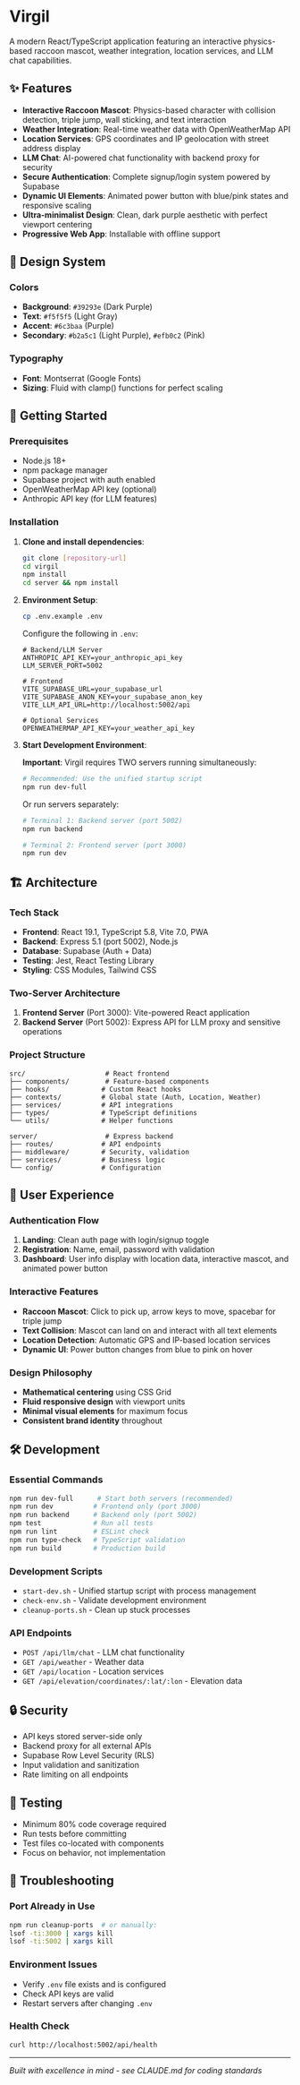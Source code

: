 # Virgil

A modern React/TypeScript application featuring an interactive physics-based raccoon mascot, weather integration, location services, and LLM chat capabilities.

## ✨ Features

- **Interactive Raccoon Mascot**: Physics-based character with collision detection, triple jump, wall sticking, and text interaction
- **Weather Integration**: Real-time weather data with OpenWeatherMap API
- **Location Services**: GPS coordinates and IP geolocation with street address display
- **LLM Chat**: AI-powered chat functionality with backend proxy for security
- **Secure Authentication**: Complete signup/login system powered by Supabase
- **Dynamic UI Elements**: Animated power button with blue/pink states and responsive scaling
- **Ultra-minimalist Design**: Clean, dark purple aesthetic with perfect viewport centering
- **Progressive Web App**: Installable with offline support

## 🎨 Design System

### Colors
- **Background**: `#39293e` (Dark Purple)
- **Text**: `#f5f5f5` (Light Gray)
- **Accent**: `#6c3baa` (Purple)
- **Secondary**: `#b2a5c1` (Light Purple), `#efb0c2` (Pink)

### Typography
- **Font**: Montserrat (Google Fonts)
- **Sizing**: Fluid with clamp() functions for perfect scaling

## 🚀 Getting Started

### Prerequisites
- Node.js 18+
- npm package manager
- Supabase project with auth enabled
- OpenWeatherMap API key (optional)
- Anthropic API key (for LLM features)

### Installation

1. **Clone and install dependencies**:
   ```bash
   git clone [repository-url]
   cd virgil
   npm install
   cd server && npm install
   ```

2. **Environment Setup**:
   ```bash
   cp .env.example .env
   ```
   
   Configure the following in `.env`:
   ```env
   # Backend/LLM Server
   ANTHROPIC_API_KEY=your_anthropic_api_key
   LLM_SERVER_PORT=5002
   
   # Frontend
   VITE_SUPABASE_URL=your_supabase_url
   VITE_SUPABASE_ANON_KEY=your_supabase_anon_key
   VITE_LLM_API_URL=http://localhost:5002/api
   
   # Optional Services
   OPENWEATHERMAP_API_KEY=your_weather_api_key
   ```

3. **Start Development Environment**:
   
   **Important**: Virgil requires TWO servers running simultaneously:
   
   ```bash
   # Recommended: Use the unified startup script
   npm run dev-full
   ```
   
   Or run servers separately:
   ```bash
   # Terminal 1: Backend server (port 5002)
   npm run backend
   
   # Terminal 2: Frontend server (port 3000)
   npm run dev
   ```

## 🏗️ Architecture

### Tech Stack
- **Frontend**: React 19.1, TypeScript 5.8, Vite 7.0, PWA
- **Backend**: Express 5.1 (port 5002), Node.js
- **Database**: Supabase (Auth + Data)
- **Testing**: Jest, React Testing Library
- **Styling**: CSS Modules, Tailwind CSS

### Two-Server Architecture
1. **Frontend Server** (Port 3000): Vite-powered React application
2. **Backend Server** (Port 5002): Express API for LLM proxy and sensitive operations

### Project Structure
```
src/                    # React frontend
├── components/         # Feature-based components
├── hooks/             # Custom React hooks
├── contexts/          # Global state (Auth, Location, Weather)
├── services/          # API integrations
├── types/             # TypeScript definitions
└── utils/             # Helper functions

server/                 # Express backend
├── routes/            # API endpoints
├── middleware/        # Security, validation
├── services/          # Business logic
└── config/            # Configuration
```

## 🎯 User Experience

### Authentication Flow
1. **Landing**: Clean auth page with login/signup toggle
2. **Registration**: Name, email, password with validation
3. **Dashboard**: User info display with location data, interactive mascot, and animated power button

### Interactive Features
- **Raccoon Mascot**: Click to pick up, arrow keys to move, spacebar for triple jump
- **Text Collision**: Mascot can land on and interact with all text elements
- **Location Detection**: Automatic GPS and IP-based location services
- **Dynamic UI**: Power button changes from blue to pink on hover

### Design Philosophy
- **Mathematical centering** using CSS Grid
- **Fluid responsive design** with viewport units
- **Minimal visual elements** for maximum focus
- **Consistent brand identity** throughout

## 🛠️ Development

### Essential Commands
```bash
npm run dev-full      # Start both servers (recommended)
npm run dev          # Frontend only (port 3000)
npm run backend      # Backend only (port 5002)
npm test             # Run all tests
npm run lint         # ESLint check
npm run type-check   # TypeScript validation
npm run build        # Production build
```

### Development Scripts
- `start-dev.sh` - Unified startup script with process management
- `check-env.sh` - Validate development environment
- `cleanup-ports.sh` - Clean up stuck processes

### API Endpoints
- `POST /api/llm/chat` - LLM chat functionality
- `GET /api/weather` - Weather data
- `GET /api/location` - Location services
- `GET /api/elevation/coordinates/:lat/:lon` - Elevation data

## 🔒 Security

- API keys stored server-side only
- Backend proxy for all external APIs
- Supabase Row Level Security (RLS)
- Input validation and sanitization
- Rate limiting on all endpoints

## 🧪 Testing

- Minimum 80% code coverage required
- Run tests before committing
- Test files co-located with components
- Focus on behavior, not implementation

## 🚨 Troubleshooting

### Port Already in Use
```bash
npm run cleanup-ports  # or manually:
lsof -ti:3000 | xargs kill
lsof -ti:5002 | xargs kill
```

### Environment Issues
- Verify `.env` file exists and is configured
- Check API keys are valid
- Restart servers after changing `.env`

### Health Check
```bash
curl http://localhost:5002/api/health
```

---

*Built with excellence in mind - see CLAUDE.md for coding standards*